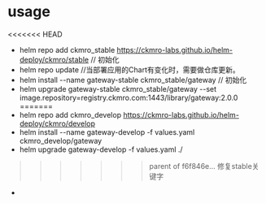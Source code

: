 
# usage

<<<<<<< HEAD
* helm repo add ckmro_stable https://ckmro-labs.github.io/helm-deploy/ckmro/stable  // 初始化
* helm repo update  //当部署应用的Chart有变化时，需要做仓库更新。
* helm install --name gateway-stable ckmro_stable/gateway       // 初始化
* helm upgrade gateway-stable ckmro_stable/gateway --set image.repository=registry.ckmro.com:1443/library/gateway:2.0.0
=======
* helm repo add ckmro_develop https://ckmro-labs.github.io/helm-deploy/ckmro/develop
* helm install --name gateway-develop -f values.yaml ckmro_develop/gateway
* helm upgrade gateway-develop -f values.yaml ./
>>>>>>> parent of f6f846e... 修复stable关键字
*

